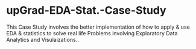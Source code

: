# upGrad-EDA-Stat.-Case-Study
This Case Study involves the better implementation of how to apply & use EDA &amp; statistics to solve real life Problems involving Exploratory Data Analytics and Visulaizations.. 
